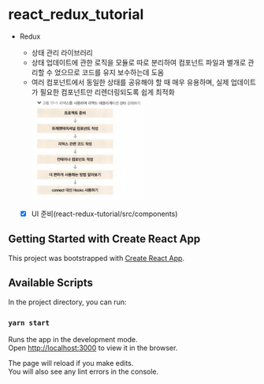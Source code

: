# react_redux_tutorial

- Redux

  - 상태 관리 라이브러리
  - 상태 업데이트에 관한 로직을 모듈로 따로 분리하여 컴포넌트 파일과 별개로 관리할 수 었으므로 코드를 유지 보수하는데 도옴
  - 여러 컴포넌트에서 동일한 상태를 공유해야 할 때 매우 유용하며, 실제 업데이트가 필요한 컴포넌트만 리렌더링되도록 쉽게 최적화
    <br>
    <img src="./public/redux.png" width="50%" align="center" >
    <br><br>

  - [x] UI 준비(react-redux-tutorial/src/components)

## Getting Started with Create React App

This project was bootstrapped with [Create React App](https://github.com/facebook/create-react-app).

## Available Scripts

In the project directory, you can run:

### `yarn start`

Runs the app in the development mode.\
Open [http://localhost:3000](http://localhost:3000) to view it in the browser.

The page will reload if you make edits.\
You will also see any lint errors in the console.
